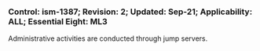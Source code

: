 ### Control: ism-1387; Revision: 2; Updated: Sep-21; Applicability: ALL; Essential Eight: ML3
<p>Administrative activities are conducted through jump servers.</p>